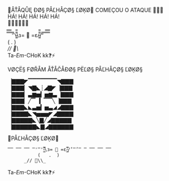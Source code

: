 🤡ÅŤÅQŮĘ ĐØ§ PÅĽHÅÇØ§ ĽØĶØ🤡
COMEÇOU O ATAQUE 🤡🤡🤡  
HÁ! HÁ! HÁ! HÁ! HÁ!   
🤡🤡🤡🤡🤡🤡  
  
̿̿ ̿̿ ̿̿ ̿'̿'\̵͇̿̿\з= 🤡 =ε/̵͇̿̿/’̿’̿ ̿ ̿̿ ̿̿ ̿̿  
           (   .  )  
      _// 🍆\\_  
Ta-_Em_-CHoK kk❓⚡  
  
VØÇË§ FØŘÅM ÅŤÅČÅĐØ§ PËĽØ§ PÅĽHÅÇØ§ ĽØĶØ§  
  
▕▇▇▇◤▔▔▔▔▔▔▔◥▇▇▇  
▕▇▇▇▏◥▇◣┊◢▇◤▕▇▇▇  
▕▇▇▇▏▃▆▅▎▅▆▃▕▇▇▇  
▕▇▇▇▏╱▔▕▎▔▔╲▕▇▇▇  
▕▇▇▇◣◣▃▅▎▅▃◢◢▇▇▇  
▕▇▇▇▇◣◥▅▅▅◤◢▇▇▇▇  
▕▇▇▇▇▇◣╲▇╱◢▇▇▇▇▇  
▕▇▇▇▇▇▇◣▇◢▇▇▇▇▇▇  
  
🤡PÅĽHÅÇØ§ ĽØĶØ🤡

    ̿̿ ̿̿ ̿̿ ̿'̿'\̵͇̿̿\з= 🤡 =ε/̵͇̿̿/’̿’̿ ̿ ̿̿ ̿̿ ̿̿  
               (   .  )  
          _// 🍆\\_  
Ta-_Em_-CHoK kk❓⚡


<!--
**pabrrs/pabrrs** is a ✨ _special_ ✨ repository because its `README.md` (this file) appears on your GitHub profile.

Here are some ideas to get you started:

- 🔭 I’m currently working on ...
- 🌱 I’m currently learning ...
- 👯 I’m looking to collaborate on ...
- 🤔 I’m looking for help with ...
- 💬 Ask me about ...
- 📫 How to reach me: ...
- 😄 Pronouns: ...
- ⚡ Fun fact: ...
-->


